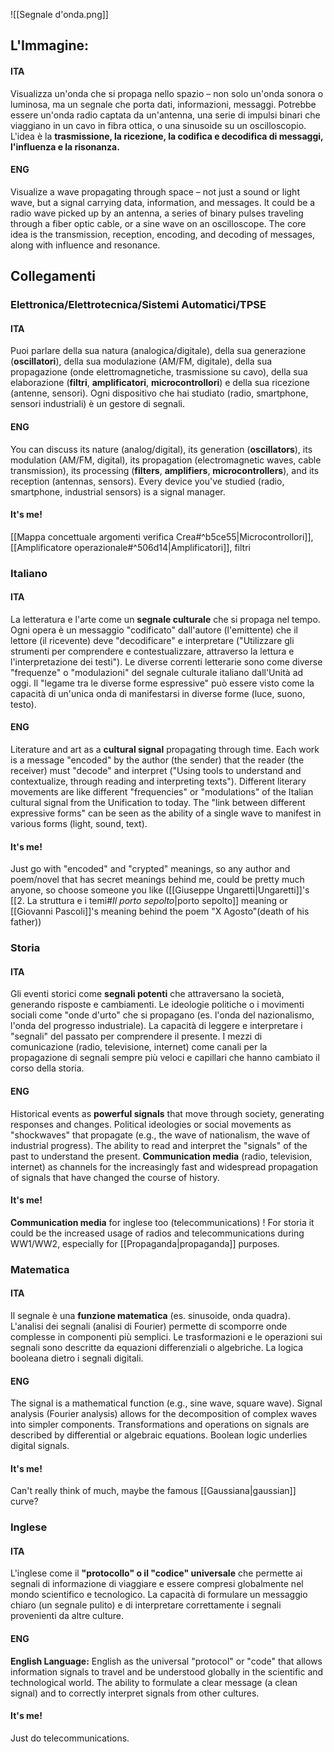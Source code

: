 ![[Segnale d'onda.png]]
## L'Immagine:
#### ITA
Visualizza un'onda che si propaga nello spazio – non solo un'onda sonora o luminosa, ma un segnale che porta dati, informazioni, messaggi. Potrebbe essere un'onda radio captata da un'antenna, una serie di impulsi binari che viaggiano in un cavo in fibra ottica, o una sinusoide su un oscilloscopio. L'idea è la **trasmissione, la ricezione, la codifica e decodifica di messaggi, l'influenza e la risonanza.**
#### ENG
Visualize a wave propagating through space – not just a sound or light wave, but a signal carrying data, information, and messages. It could be a radio wave picked up by an antenna, a series of binary pulses traveling through a fiber optic cable, or a sine wave on an oscilloscope. The core idea is the transmission, reception, encoding, and decoding of messages, along with influence and resonance.

## Collegamenti
### Elettronica/Elettrotecnica/Sistemi Automatici/TPSE
#### ITA
Puoi parlare della sua natura (analogica/digitale), della sua generazione (**oscillatori**), della sua modulazione (AM/FM, digitale), della sua propagazione (onde elettromagnetiche, trasmissione su cavo), della sua elaborazione (**filtri**, **amplificatori**, **microcontrollori**) e della sua ricezione (antenne, sensori). Ogni dispositivo che hai studiato (radio, smartphone, sensori industriali) è un gestore di segnali.

#### ENG
You can discuss its nature (analog/digital), its generation (**oscillators**), its modulation (AM/FM, digital), its propagation (electromagnetic waves, cable transmission), its processing (**filters**, **amplifiers**, **microcontrollers**), and its reception (antennas, sensors). Every device you've studied (radio, smartphone, industrial sensors) is a signal manager.

#### It's me!
[[Mappa concettuale argomenti verifica Crea#^b5ce55|Microcontrollori]], [[Amplificatore operazionale#^506d14|Amplificatori]], filtri

### Italiano
#### ITA
La letteratura e l'arte come un **segnale culturale** che si propaga nel tempo. Ogni opera è un messaggio "codificato" dall'autore (l'emittente) che il lettore (il ricevente) deve "decodificare" e interpretare ("Utilizzare gli strumenti per comprendere e contestualizzare, attraverso la lettura e l'interpretazione dei testi"). Le diverse correnti letterarie sono come diverse "frequenze" o "modulazioni" del segnale culturale italiano dall'Unità ad oggi. Il "legame tra le diverse forme espressive" può essere visto come la capacità di un'unica onda di manifestarsi in diverse forme (luce, suono, testo).

#### ENG
Literature and art as a **cultural signal** propagating through time. Each work is a message "encoded" by the author (the sender) that the reader (the receiver) must "decode" and interpret ("Using tools to understand and contextualize, through reading and interpreting texts"). Different literary movements are like different "frequencies" or "modulations" of the Italian cultural signal from the Unification to today. The "link between different expressive forms" can be seen as the ability of a single wave to manifest in various forms (light, sound, text).

#### It's me!
Just go with "encoded" and "crypted" meanings, so any author and poem/novel that has secret meanings behind me, could be pretty much anyone, so choose someone you like ([[Giuseppe Ungaretti|Ungaretti]]'s [[2. La struttura e i temi#*Il porto sepolto*|porto sepolto]] meaning or [[Giovanni Pascoli]]'s meaning behind the poem "X Agosto"(death of his father))

### Storia
#### ITA
Gli eventi storici come **segnali potenti** che attraversano la società, generando risposte e cambiamenti. Le ideologie politiche o i movimenti sociali come "onde d'urto" che si propagano (es. l'onda del nazionalismo, l'onda del progresso industriale). La capacità di leggere e interpretare i "segnali" del passato per comprendere il presente. I mezzi di comunicazione (radio, televisione, internet) come canali per la propagazione di segnali sempre più veloci e capillari che hanno cambiato il corso della storia.

#### ENG
Historical events as **powerful signals** that move through society, generating responses and changes. Political ideologies or social movements as "shockwaves" that propagate (e.g., the wave of nationalism, the wave of industrial progress). The ability to read and interpret the "signals" of the past to understand the present. **Communication media** (radio, television, internet) as channels for the increasingly fast and widespread propagation of signals that have changed the course of history.

#### It's me!
**Communication media** for inglese too (telecommunications) ! For storia it could be the increased usage of radios and telecommunications during WW1/WW2, especially for [[Propaganda|propaganda]] purposes.

### Matematica
#### ITA
Il segnale è una **funzione matematica** (es. sinusoide, onda quadra). L'analisi dei segnali (analisi di Fourier) permette di scomporre onde complesse in componenti più semplici. Le trasformazioni e le operazioni sui segnali sono descritte da equazioni differenziali o algebriche. La logica booleana dietro i segnali digitali.

#### ENG
The signal is a mathematical function (e.g., sine wave, square wave). Signal analysis (Fourier analysis) allows for the decomposition of complex waves into simpler components. Transformations and operations on signals are described by differential or algebraic equations. Boolean logic underlies digital signals.

#### It's me!
Can't really think of much, maybe the famous [[Gaussiana|gaussian]] curve?

### Inglese
#### ITA
L'inglese come il **"protocollo" o il "codice" universale** che permette ai segnali di informazione di viaggiare e essere compresi globalmente nel mondo scientifico e tecnologico. La capacità di formulare un messaggio chiaro (un segnale pulito) e di interpretare correttamente i segnali provenienti da altre culture.

#### ENG
**English Language:** English as the universal "protocol" or "code" that allows information signals to travel and be understood globally in the scientific and technological world. The ability to formulate a clear message (a clean signal) and to correctly interpret signals from other cultures.

#### It's me!
Just do telecommunications.